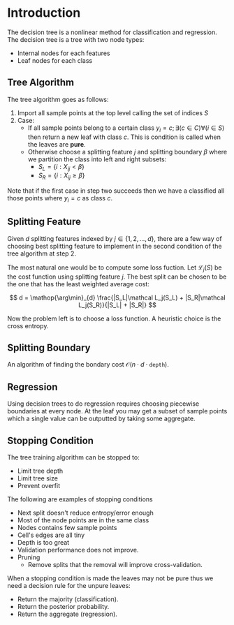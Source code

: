 #  Introduction

The decision tree is a nonlinear method for classification and regression. The decision tree is a tree with two node types:

* Internal nodes for each features
* Leaf nodes for each class

## Tree Algorithm

The tree algorithm goes as follows:

1. Import all sample points at the top level calling the set of indices $S$
2. Case:
    * If all sample points belong to a certain class $y_i = c; \exists (c \in C)\forall (i \in S)$ then return a new leaf with class $c$. This is condition is called when the leaves are **pure**.
    * Otherwise choose a splitting feature $j$ and splitting boundary $\beta$ where we partition the class into left and right subsets:
        * $S_L = \{i : X_{ij} < \beta\}$
        * $S_R = \{i : X_{ij} \ge \beta\}$

Note that if the first case in step two succeeds then we have a classified all those points where $y_i = c$ as class $c$.

## Splitting Feature

Given $d$ splitting features indexed by $j \in \{1,2,\ldots,d\}$, there are a few way of choosing best splitting feature to implement in the second condition of the tree algorithm at step 2.

The most natural one would be to compute some loss fuction. Let $\mathcal L_j(S)$ be the cost function using splitting feature $j$. The best split can be chosen to be the one that has the least weighted average cost:

$$
d = \mathop{\arg\min}_{d} \frac{|S_L|\mathcal L_j(S_L) + |S_R|\mathcal L_j(S_R)}{|S_L| + |S_R|}
$$

Now the problem left is to choose a loss function. A heuristic choice is the cross entropy.

## Splitting Boundary

An algorithm of finding the bondary cost $\mathcal O(n \cdot d \cdot \texttt{depth})$.

## Regression

Using decision trees to do regression requires choosing piecewise boundaries at every node. At the leaf you may get a subset of sample points which a single value can be outputted by taking some aggregate.

## Stopping Condition

The tree training algorithm can be stopped to:

* Limit tree depth
* Limit tree size
* Prevent overfit

The following are examples of stopping conditions
* Next split doesn't reduce entropy/error enough
* Most of the node points are in the same class
* Nodes contains few sample points
* Cell's edges are all tiny
* Depth is too great
* Validation performance does not improve.
* Pruning
    * Remove splits that the removal will improve cross-validation.

When a stopping condition is made the leaves may not be pure thus we need a decision rule for the unpure leaves:

* Return the majority (classification).
* Return the posterior probability.
* Return the aggregate (regression).